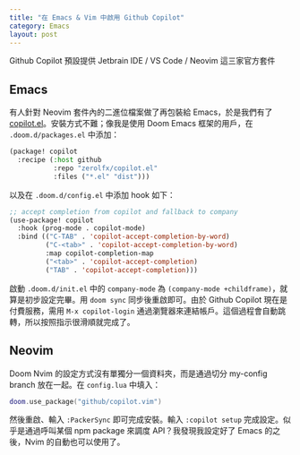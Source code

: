 ```yaml
---
title: "在 Emacs & Vim 中啟用 Github Copilot"
category: Emacs
layout: post
---
```


Github Copilot 預設提供 Jetbrain IDE / VS Code / Neovim 這三家官方套件

## Emacs

有人針對 Neovim 套件內的二進位檔案做了再包裝給 Emacs，於是我們有了 [copilot.el](https://github.com/zerolfx/copilot.el)。安裝方式不難；像我是使用 Doom Emacs 框架的用戶，在 `.doom.d/packages.el` 中添加：

```lisp
(package! copilot
  :recipe (:host github 
           :repo "zerolfx/copilot.el"
           :files ("*.el" "dist")))
```

以及在 `.doom.d/config.el` 中添加 hook 如下：

```lisp
;; accept completion from copilot and fallback to company
(use-package! copilot
  :hook (prog-mode . copilot-mode)
  :bind (("C-TAB" . 'copilot-accept-completion-by-word)
         ("C-<tab>" . 'copilot-accept-completion-by-word)
         :map copilot-completion-map
         ("<tab>" . 'copilot-accept-completion)
         ("TAB" . 'copilot-accept-completion)))
```

啟動 `.doom.d/init.el` 中的 `company-mode` 為 `(company-mode +childframe)`，就算是初步設定完畢。用 `doom sync` 同步後重啟即可。由於 Github Copilot 現在是付費服務，需用 `M-x copilot-login` 通過瀏覽器來連結帳戶。這個過程會自動跳轉，所以按照指示很滑順就完成了。

## Neovim

Doom Nvim 的設定方式沒有單獨分一個資料夾，而是通過切分 my-config branch 放在一起。在 `config.lua` 中填入：

```lua
doom.use_package("github/copilot.vim")
```

然後重啟、輸入 `:PackerSync` 即可完成安裝。輸入 `:copilot setup` 完成設定。似乎是通過呼叫某個 npm package 來調度 API？我發現我設定好了 Emacs 的之後，Nvim 的自動也可以使用了。